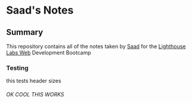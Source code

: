 # Saad's Notes

## Summary

This repository contains all of the notes taken by [Saad](https://github.com/saadxislam) for the [Lighthouse Labs Web](https://www.lighthouselabs.ca/) Development Bootcamp

### Testing
this tests header sizes

###### OK COOL THIS WORKS

